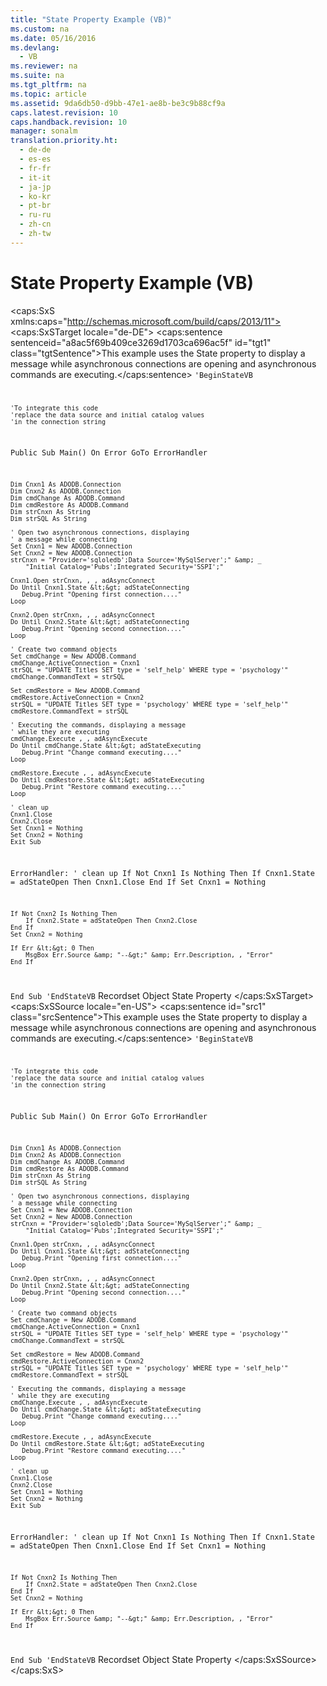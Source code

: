 ```yaml
---
title: "State Property Example (VB)"
ms.custom: na
ms.date: 05/16/2016
ms.devlang: 
  - VB
ms.reviewer: na
ms.suite: na
ms.tgt_pltfrm: na
ms.topic: article
ms.assetid: 9da6db50-d9bb-47e1-ae8b-be3c9b88cf9a
caps.latest.revision: 10
caps.handback.revision: 10
manager: sonalm
translation.priority.ht: 
  - de-de
  - es-es
  - fr-fr
  - it-it
  - ja-jp
  - ko-kr
  - pt-br
  - ru-ru
  - zh-cn
  - zh-tw
---
```

# State Property Example (VB)
<?xml version="1.0" encoding="utf-8"?>
<caps:SxS xmlns:caps="http://schemas.microsoft.com/build/caps/2013/11">
  <caps:SxSTarget locale="de-DE">
    <developerReferenceWithoutSyntaxDocument xsi:schemaLocation="http://ddue.schemas.microsoft.com/authoring/2003/5 http://dduestorage.blob.core.windows.net/ddueschema/developer.xsd" xmlns="http://ddue.schemas.microsoft.com/authoring/2003/5" xmlns:xlink="http://www.w3.org/1999/xlink" xmlns:xsi="http://www.w3.org/2001/XMLSchema-instance">
      <introduction>
        <para>
          <caps:sentence sentenceid="a8ac5f69b409ce3269d1703ca696ac5f" id="tgt1" class="tgtSentence">This example uses the <legacyLink xlink:href="0b993bac-2653-40b1-bcbb-5b57b6aae2bf">State</legacyLink> property to display a message while asynchronous connections are opening and asynchronous commands are executing.</caps:sentence>
        </para>
        <code>'BeginStateVB

    'To integrate this code
    'replace the data source and initial catalog values
    'in the connection string

Public Sub Main()
    On Error GoTo ErrorHandler

    Dim Cnxn1 As ADODB.Connection
    Dim Cnxn2 As ADODB.Connection
    Dim cmdChange As ADODB.Command
    Dim cmdRestore As ADODB.Command
    Dim strCnxn As String
    Dim strSQL As String
    
    ' Open two asynchronous connections, displaying
    ' a message while connecting
    Set Cnxn1 = New ADODB.Connection
    Set Cnxn2 = New ADODB.Connection
    strCnxn = "Provider='sqloledb';Data Source='MySqlServer';" &amp; _
        "Initial Catalog='Pubs';Integrated Security='SSPI';"
       
    Cnxn1.Open strCnxn, , , adAsyncConnect
    Do Until Cnxn1.State &lt;&gt; adStateConnecting
       Debug.Print "Opening first connection...."
    Loop
    
    Cnxn2.Open strCnxn, , , adAsyncConnect
    Do Until Cnxn2.State &lt;&gt; adStateConnecting
       Debug.Print "Opening second connection...."
    Loop
    
    ' Create two command objects
    Set cmdChange = New ADODB.Command
    cmdChange.ActiveConnection = Cnxn1
    strSQL = "UPDATE Titles SET type = 'self_help' WHERE type = 'psychology'"
    cmdChange.CommandText = strSQL
    
    Set cmdRestore = New ADODB.Command
    cmdRestore.ActiveConnection = Cnxn2
    strSQL = "UPDATE Titles SET type = 'psychology' WHERE type = 'self_help'"
    cmdRestore.CommandText = strSQL
    
    ' Executing the commands, displaying a message
    ' while they are executing
    cmdChange.Execute , , adAsyncExecute
    Do Until cmdChange.State &lt;&gt; adStateExecuting
       Debug.Print "Change command executing...."
    Loop
    
    cmdRestore.Execute , , adAsyncExecute
    Do Until cmdRestore.State &lt;&gt; adStateExecuting
       Debug.Print "Restore command executing...."
    Loop

    ' clean up
    Cnxn1.Close
    Cnxn2.Close
    Set Cnxn1 = Nothing
    Set Cnxn2 = Nothing
    Exit Sub
    
ErrorHandler:
    ' clean up
    If Not Cnxn1 Is Nothing Then
        If Cnxn1.State = adStateOpen Then Cnxn1.Close
    End If
    Set Cnxn1 = Nothing
    
    If Not Cnxn2 Is Nothing Then
        If Cnxn2.State = adStateOpen Then Cnxn2.Close
    End If
    Set Cnxn2 = Nothing
    
    If Err &lt;&gt; 0 Then
        MsgBox Err.Source &amp; "--&gt;" &amp; Err.Description, , "Error"
    End If
End Sub
'EndStateVB</code>
      </introduction>
      <relatedTopics>
        <link xlink:href="ede1415f-c3df-4cc5-a05b-2576b2b84b60">Recordset Object</link>
        <link xlink:href="0b993bac-2653-40b1-bcbb-5b57b6aae2bf">State Property</link>
      </relatedTopics>
    </developerReferenceWithoutSyntaxDocument>
  </caps:SxSTarget>
  <caps:SxSSource locale="en-US">
    <developerReferenceWithoutSyntaxDocument xsi:schemaLocation="http://ddue.schemas.microsoft.com/authoring/2003/5 http://dduestorage.blob.core.windows.net/ddueschema/developer.xsd" xmlns="http://ddue.schemas.microsoft.com/authoring/2003/5" xmlns:xlink="http://www.w3.org/1999/xlink" xmlns:xsi="http://www.w3.org/2001/XMLSchema-instance">
      <introduction>
        <para>
          <caps:sentence id="src1" class="srcSentence">This example uses the <legacyLink xlink:href="0b993bac-2653-40b1-bcbb-5b57b6aae2bf">State</legacyLink> property to display a message while asynchronous connections are opening and asynchronous commands are executing.</caps:sentence>
        </para>
        <code>'BeginStateVB

    'To integrate this code
    'replace the data source and initial catalog values
    'in the connection string

Public Sub Main()
    On Error GoTo ErrorHandler

    Dim Cnxn1 As ADODB.Connection
    Dim Cnxn2 As ADODB.Connection
    Dim cmdChange As ADODB.Command
    Dim cmdRestore As ADODB.Command
    Dim strCnxn As String
    Dim strSQL As String
    
    ' Open two asynchronous connections, displaying
    ' a message while connecting
    Set Cnxn1 = New ADODB.Connection
    Set Cnxn2 = New ADODB.Connection
    strCnxn = "Provider='sqloledb';Data Source='MySqlServer';" &amp; _
        "Initial Catalog='Pubs';Integrated Security='SSPI';"
       
    Cnxn1.Open strCnxn, , , adAsyncConnect
    Do Until Cnxn1.State &lt;&gt; adStateConnecting
       Debug.Print "Opening first connection...."
    Loop
    
    Cnxn2.Open strCnxn, , , adAsyncConnect
    Do Until Cnxn2.State &lt;&gt; adStateConnecting
       Debug.Print "Opening second connection...."
    Loop
    
    ' Create two command objects
    Set cmdChange = New ADODB.Command
    cmdChange.ActiveConnection = Cnxn1
    strSQL = "UPDATE Titles SET type = 'self_help' WHERE type = 'psychology'"
    cmdChange.CommandText = strSQL
    
    Set cmdRestore = New ADODB.Command
    cmdRestore.ActiveConnection = Cnxn2
    strSQL = "UPDATE Titles SET type = 'psychology' WHERE type = 'self_help'"
    cmdRestore.CommandText = strSQL
    
    ' Executing the commands, displaying a message
    ' while they are executing
    cmdChange.Execute , , adAsyncExecute
    Do Until cmdChange.State &lt;&gt; adStateExecuting
       Debug.Print "Change command executing...."
    Loop
    
    cmdRestore.Execute , , adAsyncExecute
    Do Until cmdRestore.State &lt;&gt; adStateExecuting
       Debug.Print "Restore command executing...."
    Loop

    ' clean up
    Cnxn1.Close
    Cnxn2.Close
    Set Cnxn1 = Nothing
    Set Cnxn2 = Nothing
    Exit Sub
    
ErrorHandler:
    ' clean up
    If Not Cnxn1 Is Nothing Then
        If Cnxn1.State = adStateOpen Then Cnxn1.Close
    End If
    Set Cnxn1 = Nothing
    
    If Not Cnxn2 Is Nothing Then
        If Cnxn2.State = adStateOpen Then Cnxn2.Close
    End If
    Set Cnxn2 = Nothing
    
    If Err &lt;&gt; 0 Then
        MsgBox Err.Source &amp; "--&gt;" &amp; Err.Description, , "Error"
    End If
End Sub
'EndStateVB</code>
      </introduction>
      <relatedTopics>
        <link xlink:href="ede1415f-c3df-4cc5-a05b-2576b2b84b60">Recordset Object</link>
        <link xlink:href="0b993bac-2653-40b1-bcbb-5b57b6aae2bf">State Property</link>
      </relatedTopics>
    </developerReferenceWithoutSyntaxDocument>
  </caps:SxSSource>
</caps:SxS>